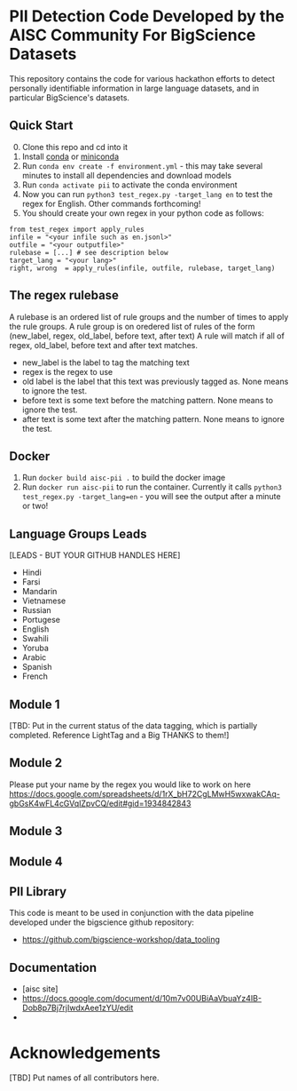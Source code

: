 # PII Detection Code Developed by the AISC Community For BigScience Datasets

This repository contains the code for various hackathon efforts to detect personally identifiable information in large language datasets, and in particular BigScience's datasets.

## Quick Start
0. Clone this repo and cd into it
1. Install [conda](https://www.anaconda.com/products/individual) or [miniconda](https://docs.conda.io/en/latest/miniconda.html)
2. Run `conda env create -f environment.yml` - this may take several minutes to install all dependencies and download models
3. Run `conda activate pii` to activate the conda environment
4. Now you can run `python3 test_regex.py -target_lang en` to test the regex for English. Other commands forthcoming!
5. You should create your own regex in your python code as follows:

```
from test_regex import apply_rules
infile = "<your infile such as en.jsonl>"
outfile = "<your outputfile>"
rulebase = [...] # see description below
target_lang = "<your lang>"
right, wrong  = apply_rules(infile, outfile, rulebase, target_lang)
```
## The regex rulebase 

A rulebase is an ordered list of rule groups and the number of times to apply the rule groups.
A rule group is on oredered list of rules of the form (new_label, regex, old_label, before text, after text)
A rule will match if all of regex, old_label, before text and after text matches. 
 - new_label is the label to tag the matching text
 - regex is the regex to use
 - old label is the label that this text was previously tagged as.  None means to ignore the test.  
 - before text is some text before the matching pattern. None means to ignore the test.
 - after text is some text after the matching pattern. None means to ignore the test.

## Docker
1. Run `docker build aisc-pii .` to build the docker image
2. Run `docker run aisc-pii` to run the container. Currently it calls `python3 test_regex.py -target_lang=en` - you will see the output after a minute or two!

## Language Groups Leads
[LEADS - BUT YOUR GITHUB HANDLES HERE]
- Hindi
- Farsi
- Mandarin
- Vietnamese
- Russian
- Portugese
- English
- Swahili
- Yoruba
- Arabic
- Spanish
- French

## Module 1
[TBD: Put in the current status of the data tagging, which is partially completed. Reference LightTag and a Big THANKS to them!]

## Module 2
Please put your name by the regex you would like to work on here https://docs.google.com/spreadsheets/d/1rX_bH72CgLMwH5wxwakCAq-gbGsK4wFL4cGVqIZpvCQ/edit#gid=1934842843

## Module 3

## Module 4

## PII Library
This code is meant to be used in conjunction with the data pipeline developed under the bigscience github repository:
- https://github.com/bigscience-workshop/data_tooling

## Documentation
- [aisc site]
- https://docs.google.com/document/d/10m7v00UBiAaVbuaYz4IB-Dob8p7Bj7rjIwdxAee1zYU/edit
- 
# Acknowledgements

[TBD] Put names of all contributors here.


